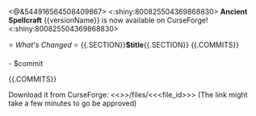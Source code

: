 <@&544916564508409867>
<:shiny:800825504369868830> **Ancient Spellcraft** {{versionName}} is now available on CurseForge! <:shiny:800825504369868830>

:star: *What's Changed* :star:
{{.SECTION}}**$title**{{.SECTION}}
{{.COMMITS}}<p>- $commit</p>{{.COMMITS}}

Download it from CurseForge: <<<url>>>/files/<<<file_id>>>
(The link might take a few minutes to go be approved)
